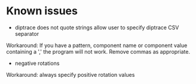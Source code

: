 Known issues
============

* diptrace does not quote strings allow user to specify diptrace CSV separator

Workaround: If you have a pattern, component name or component value containing a ',' the program will not work.  Remove commas as appropriate.

* negative rotations

Workaround: always specify positive rotation values